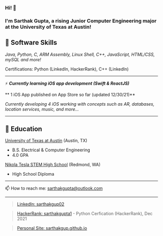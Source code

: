 ### Hi! 👋  



### I'm Sarthak Gupta, a rising Junior Computer Engineering major at the University of Texas at Austin!



<!--
**sarthakgup/sarthakgup** is a ✨ _special_ ✨ repository because its `README.md` (this file) appears on your GitHub profile.

Here are some ideas to get you started:

- 🔭 I’m currently working on ...
- 🌱 I’m currently learning ...
- 👯 I’m looking to collaborate on ...
- 🤔 I’m looking for help with ...
- 💬 Ask me about ...
- 📫 How to reach me: sarthakgupta@outlook.com
- ⚡ Fun fact: ...
-->

## 🔭 Software Skills
*Java, Python, C, ARM Assembly, Linux Shell, C++, JavaScript, HTML/CSS, mySQL and more!*


Certifications: Python (LinkedIn, HackerRank), C++ (LinkedIn)


---


⚡ ***Currently learning iOS app development (Swift & ReactJS)***

** 1 iOS App published on App Store so far (updated 12/30/21)**

*Currently developing 4 iOS working with concepts such as AR, databases, location services, music, and more...*

---


## 🌱 Education
[University of Texas at Austin](https://www.utexas.edu/)   (Austin, TX)
* B.S. Electrical & Computer Engineering
* 4.0 GPA
    
[Nikola Tesla STEM High School](https://tesla.lwsd.org/)   (Redmond, WA)
* High School Diploma

---

📫 How to reach me: sarthakgupta@outlook.com

---

> [LinkedIn: sarthakgup02](https://www.linkedin.com/in/sarthakgupta02)

> [HackerRank: sarthakgupta1](https://www.hackerrank.com/sarthakgupta1)
        - Python Cerfication (HackerRank), Dec 2021

> [Personal Site: sarthakgup.github.io](https://sarthakgup.github.io/)
